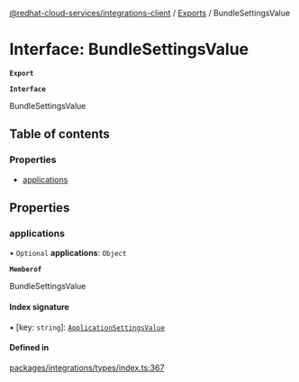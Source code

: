 [@redhat-cloud-services/integrations-client](../README.md) / [Exports](../modules.md) / BundleSettingsValue

# Interface: BundleSettingsValue

**`Export`**

**`Interface`**

BundleSettingsValue

## Table of contents

### Properties

- [applications](BundleSettingsValue.md#applications)

## Properties

### applications

• `Optional` **applications**: `Object`

**`Memberof`**

BundleSettingsValue

#### Index signature

▪ [key: `string`]: [`ApplicationSettingsValue`](ApplicationSettingsValue.md)

#### Defined in

[packages/integrations/types/index.ts:367](https://github.com/RedHatInsights/javascript-clients/blob/master/packages/integrations/types/index.ts#L367)
